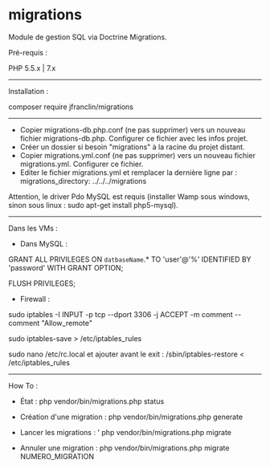 # migrations

Module de gestion SQL via Doctrine Migrations.

Pré-requis : 

PHP 5.5.x | 7.x

------

Installation : 

composer require jfranclin/migrations

------

* Copier migrations-db.php.conf (ne pas supprimer) vers un nouveau fichier migrations-db.php. Configurer ce fichier avec les infos projet.
* Créer un dossier si besoin "migrations" à la racine du projet distant.
* Copier migrations.yml.conf (ne pas supprimer) vers un nouveau fichier migrations.yml. Configurer ce fichier.
* Editer le fichier migrations.yml et remplacer la dernière ligne par : migrations_directory: ../../../migrations 

Attention, le driver Pdo MySQL est requis (installer Wamp sous windows, sinon sous linux : sudo apt-get install php5-mysql).

------

Dans les VMs : 

* Dans MySQL : 

GRANT ALL PRIVILEGES ON `datbaseName`.* TO 'user'@'%' IDENTIFIED BY 'password' WITH GRANT OPTION;

FLUSH PRIVILEGES;

* Firewall :

sudo iptables -I INPUT -p tcp --dport 3306 -j ACCEPT -m comment --comment "Allow_remote"

sudo iptables-save > /etc/iptables_rules

sudo nano /etc/rc.local et ajouter avant le exit : /sbin/iptables-restore < /etc/iptables_rules


------

How To :

* État : php vendor/bin/migrations.php status

* Création d'une migration : php vendor/bin/migrations.php generate

* Lancer les migrations : ' php vendor/bin/migrations.php migrate 

* Annuler une migration : php vendor/bin/migrations.php migrate NUMERO_MIGRATION 

